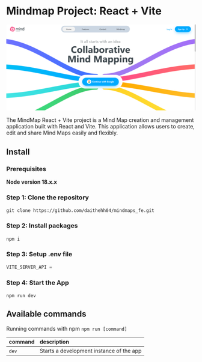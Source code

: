 # Mindmap Project: React + Vite

![MindMap Image](./public/image/prj-img.png)

The MindMap React + Vite project is a Mind Map creation and management application built with React and Vite. This application allows users to create, edit and share Mind Maps easily and flexibly.

## Install

### Prerequisites

**Node version 18.x.x**

### Step 1: Clone the repository

```shell
git clone https://github.com/daithehh04/mindmaps_fe.git
```

### Step 2: Install packages

```shell
npm i
```

### Step 3: Setup .env file

```js
VITE_SERVER_API =
```

### Step 4: Start the App

```shell
npm run dev
```

## Available commands

Running commands with npm `npm run [command]`

| command | description                              |
| :------ | :--------------------------------------- |
| `dev`   | Starts a development instance of the app |

